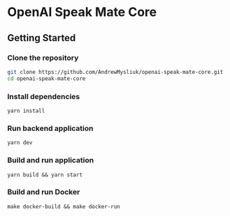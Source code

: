 # OpenAI Speak Mate Core

## Getting Started

### Clone the repository

```sh
git clone https://github.com/AndrewMysliuk/openai-speak-mate-core.git
cd openai-speak-mate-core
```

### Install dependencies

```
yarn install
```

### Run backend application

```
yarn dev
```

### Build and run application

```
yarn build && yarn start
```

### Build and run Docker

```
make docker-build && make docker-run
```
